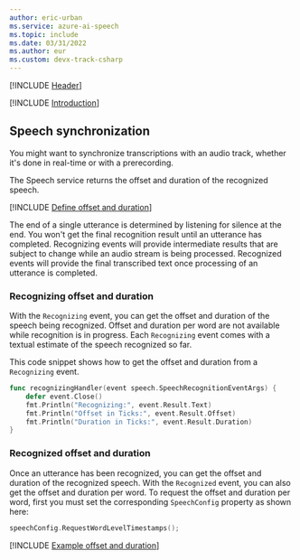 ```yaml
---
author: eric-urban
ms.service: azure-ai-speech
ms.topic: include
ms.date: 03/31/2022
ms.author: eur
ms.custom: devx-track-csharp
---
```


[!INCLUDE [Header](../../common/go.md)]

[!INCLUDE [Introduction](intro.md)]

## Speech synchronization 

You might want to synchronize transcriptions with an audio track, whether it's done in real-time or with a prerecording. 

The Speech service returns the offset and duration of the recognized speech. 

[!INCLUDE [Define offset and duration](define-offset-duration.md)]

The end of a single utterance is determined by listening for silence at the end. You won't get the final recognition result until an utterance has completed. Recognizing events will provide intermediate results that are subject to change while an audio stream is being processed. Recognized events will provide the final transcribed text once processing of an utterance is completed.

### Recognizing offset and duration

With the `Recognizing` event, you can get the offset and duration of the speech being recognized. Offset and duration per word are not available while recognition is in progress. Each `Recognizing` event comes with a textual estimate of the speech recognized so far.

This code snippet shows how to get the offset and duration from a `Recognizing` event. 

```go
func recognizingHandler(event speech.SpeechRecognitionEventArgs) {
    defer event.Close()
    fmt.Println("Recognizing:", event.Result.Text)
    fmt.Println("Offset in Ticks:", event.Result.Offset)
    fmt.Println("Duration in Ticks:", event.Result.Duration)
}
```

### Recognized offset and duration
Once an utterance has been recognized, you can get the offset and duration of the recognized speech. With the `Recognized` event, you can also get the offset and duration per word. To request the offset and duration per word, first you must set the corresponding `SpeechConfig` property as shown here:

```go
speechConfig.RequestWordLevelTimestamps();
```

[!INCLUDE [Example offset and duration](example-offset-duration.md)]
